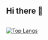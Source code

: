## Hi there 👋

<img src="https://komarev.com/ghpvc/?username=sdemaude&style=flat-square&color=blue" alt=""/>

[![Top Langs](https://github-readme-stats.vercel.app/api/top-langs/?username=sdemaude&layout=compact)](https://github.com/sdemaude/github-readme-stats)

<!--
**sdemaude/sdemaude** is a ✨ _special_ ✨ repository because its `README.md` (this file) appears on your GitHub profile.

Here are some ideas to get you started:

- 🔭 I’m currently working on ...
- 🌱 I’m currently learning ...
- 👯 I’m looking to collaborate on ...
- 🤔 I’m looking for help with ...
- 💬 Ask me about ...
- 📫 How to reach me: ...
- 😄 Pronouns: ...
- ⚡ Fun fact: ...
-->
